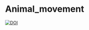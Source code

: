 # Animal_movement

[![DOI](https://zenodo.org/badge/570683748.svg)](https://zenodo.org/badge/latestdoi/570683748)
